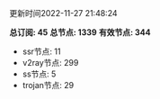更新时间2022-11-27 21:48:24

**总订阅: 45**
**总节点: 1339**
**有效节点: 344**
- ssr节点: 11
- v2ray节点: 299
- ss节点: 5
- trojan节点: 29
